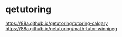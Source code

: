 # qetutoring
https://88a.github.io/qetutoring/tutoring-calgary https://88a.github.io/qetutoring/math-tutor-winnipeg

